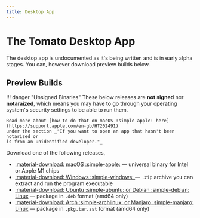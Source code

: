 ```yaml
---
title: Desktop App
---
```


# The Tomato Desktop App

The desktop app is undocumented as it's being written and is in early alpha
stages. You can, however download preview builds below.

## Preview Builds

!!! danger "Unsigned Binaries"
    These below releases are **not signed** nor **notaraized**, which means
    you may have to go through your operating system's security settings to be
    able to run them.

    Read more about [how to do that on macOS :simple-apple: here](https://support.apple.com/en-gb/HT202491)
    under the section _"If you want to open an app that hasn't been notarized or
    is from an unidentified developer."_

Download one of the following releases,

  * [:material-download: macOS :simple-apple:](https://priv.bmir.org/tomato-preview-macos.zip)
    &mdash; universal binary for Intel or Apple M1 chips
  * [:material-download: Windows :simple-windows: ](https://priv.bmir.org/tomato-preview-windows.zip)
    &mdash; `.zip` archive you can extract and run the program executable
  * [:material-download: Ubuntu :simple-ubuntu: or Debian :simple-debian: Linux](https://priv.bmir.org/tomato-preview-linux_amd64.deb)
    &mdash; package in `.deb` format (amd64 only)
  * [:material-download: Arch :simple-archlinux: or Manjaro :simple-manjaro: Linux](https://priv.bmir.org/tomato-preview-linux-x86_64.pkg.tar.zst)
    &mdash; package in `.pkg.tar.zst` format (amd64 only)

